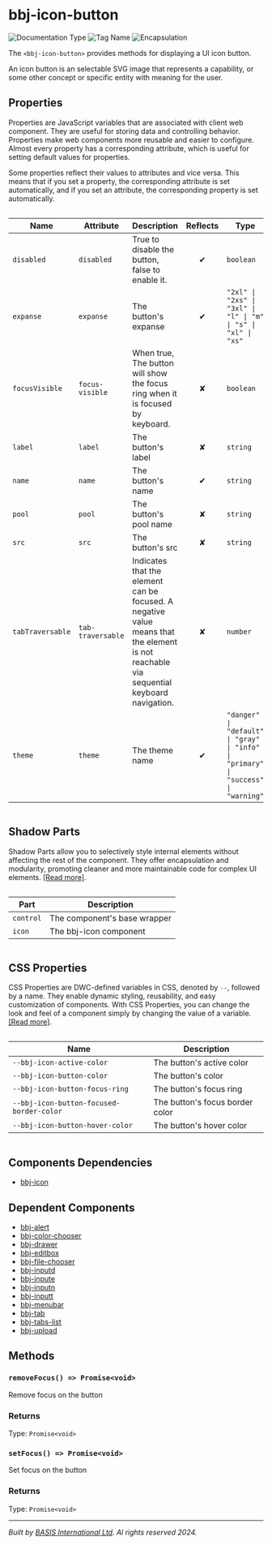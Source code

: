 # bbj-icon-button
![Documentation Type](https://img.shields.io/badge/Documentation-web--components-%23006aff) ![Tag Name](https://img.shields.io/badge/Component-bbj--icon--button-%23006aff)  ![Encapsulation](https://img.shields.io/badge/Encapsulation-shadow-%23006aff)

The `<bbj-icon-button>` provides methods for displaying a UI icon button.

An icon button is an selectable SVG image that represents a capability, or some other concept or
specific entity with meaning for the user.


## Properties 


Properties are JavaScript variables that are associated with client web component.
They are useful for storing data and controlling behavior. Properties make web components more reusable and easier to configure.
Almost every property has a corresponding attribute, which is useful for setting default values for properties.

Some properties reflect their values to attributes and vice versa. This means that if you set a property, the corresponding attribute is set automatically, and if you set an attribute, the corresponding property is set automatically.
<div style="overflow-x: auto;">

| Name               | Attribute           | Description                                                                                                                             | Reflects | Type                                                                                 | Default       |
| ------------------ | ------------------- | --------------------------------------------------------------------------------------------------------------------------------------- | :------: | ------------------------------------------------------------------------------------ | ------------- |
| ``disabled``       | ``disabled``        | True to disable the button, false to enable it.                                                                                         | &#x2714; | ``boolean``                                                                          | ``false``     |
| ``expanse``        | ``expanse``         | The button's expanse                                                                                                                    | &#x2714; | ``"2xl" \| "2xs" \| "3xl" \| "l" \| "m" \| "s" \| "xl" \| "xs"``                     | ``'xs'``      |
| ``focusVisible``   | ``focus-visible``   | When true, The button will show the focus ring when it is focused by keyboard.                                                          | &#x2718; | ``boolean``                                                                          | ``true``      |
| ``label``          | ``label``           | The button's label                                                                                                                      | &#x2718; | ``string``                                                                           |               |
| ``name``           | ``name``            | The button's name                                                                                                                       | &#x2714; | ``string``                                                                           |               |
| ``pool``           | ``pool``            | The button's pool name                                                                                                                  | &#x2718; | ``string``                                                                           | ``'tabler'``  |
| ``src``            | ``src``             | The button's src                                                                                                                        | &#x2718; | ``string``                                                                           |               |
| ``tabTraversable`` | ``tab-traversable`` | Indicates that the element can be focused. A negative value means that the element is not reachable via sequential keyboard navigation. | &#x2718; | ``number``                                                                           | ``0``         |
| ``theme``          | ``theme``           | The theme name                                                                                                                          | &#x2714; | ``"danger" \| "default" \| "gray" \| "info" \| "primary" \| "success" \| "warning"`` | ``'default'`` |


</div>

## Shadow Parts


Shadow Parts allow you to selectively style internal elements without affecting the rest of the component.
They offer encapsulation and modularity, promoting cleaner and more maintainable code for complex UI elements. [[Read more]](theme-engine/css-shadow-parts).
<div style="overflow-x: auto;">

| Part        | Description                  |
| ----------- | ---------------------------- |
| ``control`` | The component's base wrapper |
| ``icon``    | The bbj-icon component       |


</div>

## CSS Properties


CSS Properties are DWC-defined variables in CSS, denoted by `--`, followed by a name.
They enable dynamic styling, reusability, and easy customization of components.
With CSS Properties, you can change the look and feel of a component simply by changing the value of a variable.
[[Read more]](theme-engine/css-variables).
<div style="overflow-x: auto;">

| Name                                       | Description                     |
| ------------------------------------------ | ------------------------------- |
| ``--bbj-icon-active-color``                | The button's active color       |
| ``--bbj-icon-button-color``                | The button's color              |
| ``--bbj-icon-button-focus-ring``           | The button's focus ring         |
| ``--bbj-icon-button-focused-border-color`` | The button's focus border color |
| ``--bbj-icon-button-hover-color``          | The button's hover color        |


</div>

## Components Dependencies

- [bbj-icon](web-components/bbj-icon.md)


## Dependent Components

- [bbj-alert](web-components/bbj-alert.md)
- [bbj-color-chooser](web-components/bbj-color-chooser.md)
- [bbj-drawer](web-components/bbj-drawer.md)
- [bbj-editbox](web-components/bbj-editbox.md)
- [bbj-file-chooser](web-components/bbj-file-chooser.md)
- [bbj-inputd](web-components/bbj-inputd.md)
- [bbj-inpute](web-components/bbj-inpute.md)
- [bbj-inputn](web-components/bbj-inputn.md)
- [bbj-inputt](web-components/bbj-inputt.md)
- [bbj-menubar](web-components/bbj-menubar.md)
- [bbj-tab](web-components/bbj-tab.md)
- [bbj-tabs-list](web-components/bbj-tabs-list.md)
- [bbj-upload](web-components/bbj-upload.md)

## Methods

### `removeFocus() => Promise<void>`

Remove focus on the button

### Returns

Type: `Promise<void>`

### `setFocus() => Promise<void>`

Set focus on the button

### Returns

Type: `Promise<void>`



----------------------------------------------
*Built by [BASIS International Ltd](https://www.basis.cloud/). Al rights reserved 2024.*
